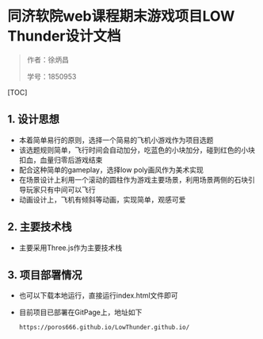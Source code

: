 # 同济软院web课程期末游戏项目LOW Thunder设计文档

> 作者：徐炳昌
>
> 学号：1850953

[TOC]

## 1. 设计思想

- 本着简单易行的原则，选择一个简易的飞机小游戏作为项目选题
- 该选题规则简单，飞行时间会自动加分，吃蓝色的小块加分，碰到红色的小块扣血，血量归零后游戏结束
- 配合这种简单的gameplay，选择low poly画风作为美术实现
- 在场景设计上利用一个滚动的圆柱作为游戏主要场景，利用场景两侧的石块引导玩家只有中间可以飞行
- 动画设计上，飞机有倾斜等动画，实现简单，观感可爱

## 2. 主要技术栈

- 主要采用Three.js作为主要技术栈

## 3. 项目部署情况

- 也可以下载本地运行，直接运行index.html文件即可

- 目前项目已部署在GitPage上，地址如下

  ```
  https://poros666.github.io/LowThunder.github.io/
  ```

  